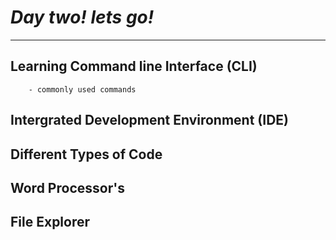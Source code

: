 # ***Day two! lets go!***
-------------------------

  ## Learning Command line Interface (CLI)
        - commonly used commands
  
  ## Intergrated Development Environment (IDE)
  
  ## Different Types of Code
  
  ## Word Processor's
  
  ## File Explorer